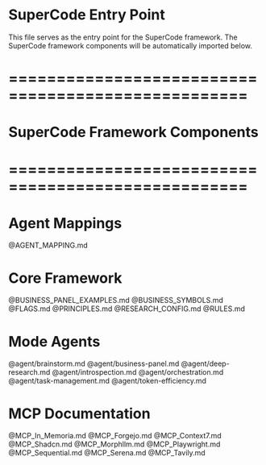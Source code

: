 # SuperCode Entry Point

This file serves as the entry point for the SuperCode framework.
The SuperCode framework components will be automatically imported below.

# ===================================================
# SuperCode Framework Components
# ===================================================

# Agent Mappings
@AGENT_MAPPING.md

# Core Framework
@BUSINESS_PANEL_EXAMPLES.md
@BUSINESS_SYMBOLS.md
@FLAGS.md
@PRINCIPLES.md
@RESEARCH_CONFIG.md
@RULES.md

# Mode Agents
@agent/brainstorm.md
@agent/business-panel.md
@agent/deep-research.md
@agent/introspection.md
@agent/orchestration.md
@agent/task-management.md
@agent/token-efficiency.md

# MCP Documentation
@MCP_In_Memoria.md
@MCP_Forgejo.md
@MCP_Context7.md
@MCP_Shadcn.md
@MCP_Morphllm.md
@MCP_Playwright.md
@MCP_Sequential.md
@MCP_Serena.md
@MCP_Tavily.md
